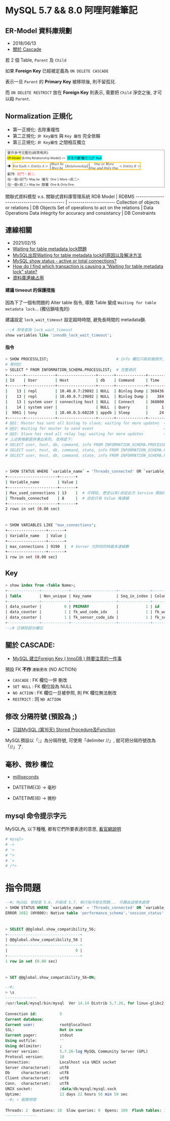# MySQL 5.7 && 8.0 阿哩阿雜筆記

## ER-Model 資料庫規劃

- 2018/06/13
- [關於 Cascade](https://dba.stackexchange.com/questions/44956/good-explanation-of-cascade-on-delete-update-behavior?utm_medium=organic&utm_source=google_rich_qa&utm_campaign=google_rich_qa)

若 2 個 Table, `Parent` 及 `Child`

如果 **Foreign Key** 已經被定義為 `ON DELETE CASCADE`

表示一旦 `Parent` 的 **Primary Key** 被移除後, 則不留孤兒. 

而 `ON DELETE RESTRICT` 放在 **Foreign Key** 則表示, 需要把 `Child` 淨空之後, 才可以殺 `Parent`.


## Normalization 正規化

- 第一正規化: 去除重複性
- 第二正規化: `非 Key屬性` 與 `Key 屬性` 完全依賴
- 第三正規化: `非 Key屬性` 之間相互獨立

![參考完整性](../../img/ER-Relationship.png)

關聯式資料模型 v.s. 關聯式資料庫管理系統
RDB Model                                   | RDBMS
------------------------------------------- | -----------------------
Collection of objects or relations          | DB Objects
Set of operations to act on the relations   | Data Operations
Data integrity for accuracy and consistancy | DB Constraints


## 連線相關

- 2021/02/15
- [Waiting for table metadata lock問題](http://ctripmysqldba.iteye.com/blog/1938150)
- [MySQL出现Waiting for table metadata lock的原因以及解决方法](http://blog.51cto.com/11286233/2048000)
- [MySQL show status - active or total connections?](https://stackoverflow.com/questions/7432241/mysql-show-status-active-or-total-connections)
- [How do I find which transaction is causing a “Waiting for table metadata lock” state?](https://stackoverflow.com/questions/13148630/how-do-i-find-which-transaction-is-causing-a-waiting-for-table-metadata-lock-s)
- [資料庫連線占用](https://blog.csdn.net/sinat_30397435/article/details/62932057)


#### 建議 timeout 的保護措施

因為下了一個有問題的 Alter table 指令, 導致 Table 變成 `Waiting for table metadata lock`... (獨佔鎖啥鬼的)

建議設定 `lock_wait_timeout` 設定超時時間, 避免長時間的 metadata鎖.

```sql
--;# 用來查詢 lock_wait_timeout
show variables like 'innodb_lock_wait_timeout';
```


#### 指令

```sh
> SHOW PROCESSLIST;                              # Info 欄位只取前幾個字, 有排序, 好閱讀
# 等同於 
> SELECT * FROM INFORMATION_SCHEMA.PROCESSLIST;  # 完整資訊
+-------+-------------+-----------------+-------+-------------+--------+-------+------+
| Id    | User        | Host            | db    | Command     | Time   | State | Info |
+-------+-------------+-----------------+-------+-------------+--------+-------+------+
|    13 | repl        | 10.40.0.7:29892 | NULL  | Binlog Dump | 368436 | @@1   | NULL |
|    13 | repl        | 10.40.0.7:29892 | NULL  | Binlog Dump |    384 | init  | NULL |
|    13 | system user | connecting host | NULL  | Connect     | 360800 | @@2   | NULL |
|    14 | system user |                 | NULL  | Query       |      1 | @@3   | NULL |
|  9061 | tony        | 10.40.0.5:60220 | appdb | Sleep       |     24 |       | NULL |
+-------+-------------+-----------------+-------+-------------+--------+-------+------+
# @@1: Master has sent all binlog to slave; waiting for more updates  ← Replication Master
# @@2: Waiting for master to send event                               ← Replication Slave
# @@3: Slave has read all relay log; waiting for more updates         ← Replication Slave
# 上述表格都是拼湊出來的, 改用底下:
# SELECT user, host, db, command, info FROM INFORMATION_SCHEMA.PROCESSLIST;
# SELECT user, host, db, command, state, info FROM INFORMATION_SCHEMA.PROCESSLIST;
# SELECT user, host, db, command, state, info FROM INFORMATION_SCHEMA.PROCESSLIST WHERE command != 'Sleep';


> SHOW STATUS WHERE `variable_name` = 'Threads_connected' OR `variable_name` = 'Max_used_connections';
+----------------------+-------+
| Variable_name        | Value |
+----------------------+-------+
| Max_used_connections | 13    |  # 可得知, 歷史以來(自從此次 Service 開始), 最多的一次連線數
| Threads_connected    | 8     |  # 目前只有 Value 條連線
+----------------------+-------+
2 rows in set (0.00 sec)


> SHOW VARIABLES LIKE "max_connections";
+-----------------+-------+
| Variable_name   | Value |
+-----------------+-------+
| max_connections | 9190  |  # Server 允許的同時最多連線數
+-----------------+-------+
1 row in set (0.00 sec)
```


## Key

```sql
> show index from <Table Name>;
+--------------+------------+--------------------+--------------+----------------+----------+--------+
| Table        | Non_unique | Key_name           | Seq_in_index | Column_name    | Sub_part | Packed |
+--------------+------------+--------------------+--------------+----------------+----------+--------+
| data_counter |          0 | PRIMARY            |            1 | id             |     NULL | NULL   |
| data_counter |          1 | fk_wod_code_idx    |            1 | fk_wod_serial  |     NULL | NULL   |
| data_counter |          1 | fk_sensor_code_idx |            1 | fk_sensor_code |     NULL | NULL   |
+--------------+------------+--------------------+--------------+----------------+----------+--------+
--;# 已移除部分欄位
```

## 關於 CASCADE:

- [MySQL 建立Foreign Key ( InnoDB ) 時要注意的一件事](http://lagunawang.pixnet.net/blog/post/25455909-mysql-%E5%BB%BA%E7%AB%8Bforeign-key-%28-innodb-%29-%E6%99%82%E8%A6%81%E6%B3%A8%E6%84%8F%E7%9A%84%E4%B8%80%E4%BB%B6%E4%BA%8B)

預設 FK **不作** `連動更改` (NO ACTION)

- `CASCADE`   : FK 欄位一併 刪改
- `SET NULL`  : FK 欄位設為 NULL
- `NO ACTION` : FK 欄位一旦被參照, 則 PK 欄位無法刪改
- `RESTRICT`  : 同 `NO ACTION`


## 修改 分隔符號 (預設為 ;)

- [只談MySQL (第16天) Stored Procedure及Function](https://ithelp.ithome.com.tw/articles/10032363)

MySQL預設以「;」為分隔符號, 可使用「delimiter //」, 就可把分隔符號改為「//」了.


## 毫秒、微秒 欄位

- [milliseconds](https://stackoverflow.com/questions/13344994/mysql-5-6-datetime-doesnt-accept-milliseconds-microseconds?utm_medium=organic&utm_source=google_rich_qa&utm_campaign=google_rich_qa)

- DATETIME(3) -> 毫秒
- DATETIME(6) -> 微秒


## mysql 命令提示字元

MySQL內, 以下種種, 都有它們所要表達的意思, [看官網說明](https://dev.mysql.com/doc/refman/5.7/en/entering-queries.html)

```sh
# mysql>
# ->
# '>
# ">
# `>
# /*>
```


# 指令問題

```sql
--#; MySQL 曾經是 5.6, 升級成 5.7, 執行指令發生問題... 可藉由這樣來處理
> SHOW STATUS WHERE `variable_name` = 'Threads_connected' OR `variable_name` = 'Max_used_connections';
ERROR 1682 (HY000): Native table 'performance_schema'.'session_status' has the wrong structure


> SELECT @@global.show_compatibility_56;
+--------------------------------+
| @@global.show_compatibility_56 |
+--------------------------------+
|                              0 |
+--------------------------------+
1 row in set (0.00 sec)


> SET @@global.show_compatibility_56=ON;
```


```sql
--#; 
> \s
--------------
/usr/local/mysql/bin/mysql  Ver 14.14 Distrib 5.7.26, for linux-glibc2.12 (x86_64) using  EditLine wrapper

Connection id:		    5
Current database:       
Current user:		    root@localhost
SSL:			        Not in use
Current pager:		    stdout
Using outfile:		    ''
Using delimiter:	    ;
Server version:		    5.7.26-log MySQL Community Server (GPL)
Protocol version:	    10
Connection:		        Localhost via UNIX socket
Server characterset:	utf8
Db     characterset:	utf8
Client characterset:	utf8
Conn.  characterset:	utf8
UNIX socket:		    /data/db/mysql/mysql.sock
Uptime:			        13 days 22 hours 56 min 59 sec
--#; ↑ 服務時間

Threads: 2  Questions: 28  Slow queries: 0  Opens: 109  Flush tables: 1  Open tables: 102  Queries per second avg: 0.000
--------------

```